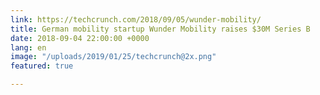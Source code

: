 ```yaml
---
link: https://techcrunch.com/2018/09/05/wunder-mobility/
title: German mobility startup Wunder Mobility raises $30M Series B
date: 2018-09-04 22:00:00 +0000
lang: en
image: "/uploads/2019/01/25/techcrunch@2x.png"
featured: true

---
```

